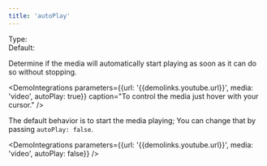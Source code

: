 ```yaml
---
title: 'autoPlay'
---
```


Type: <Type children='<boolean>'/><br/>
Default: <Type children='true'/>

Determine if the media will automatically start playing as soon as it can do so without stopping.

<DemoIntegrations parameters={{url: '{{demolinks.youtube.url}}', media: 'video', autoPlay: true}} caption="To control the media just hover with your cursor." />

The default behavior is to start the media playing; You can change that by passing `autoPlay: false`.

<DemoIntegrations parameters={{url: '{{demolinks.youtube.url}}', media: 'video', autoPlay: false}} />

